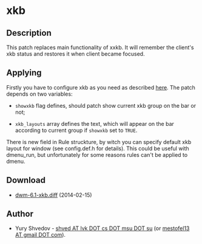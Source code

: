 xkb
=====
Description
-----------
This patch replaces main functionality of xxkb. It will remember the
client's xkb status and restores it when client became focused.

Applying
--------
Firstly you have to configure xkb as you need as described 
[here](https://www.x.org/archive/X11R7.5/doc/input/XKB-Config.html).
The patch depends on two variables:

 * `showxkb` flag defines, should patch show current xkb group on 
   the bar or not; 

 * `xkb_layouts` array defines the text, which will appear on the 
    bar according to current group if `showxkb` set to `TRUE`.

There is new field in Rule struckture, by witch you can specify
default xkb layout for window (see config.def.h for details). 
This could be useful with dmenu_run, but unfortunately for some reasons
rules can't be applied to dmenu.

Download
--------

 * [dwm-6.1-xkb.diff](dwm-6.1-xkb.diff) (2014-02-15)

Author
------

 * Yury Shvedov - [shved AT lvk DOT cs DOT msu DOT su](mailto:shved@lvk.cs.msu.su) (or [mestofel13 AT gmail DOT com](mailto:mestofel13@gmail.com)).
